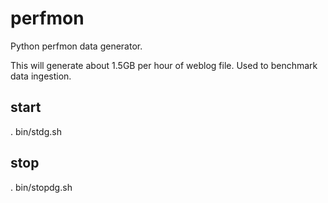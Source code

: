 # perfmon
Python perfmon data generator.

This will generate about 1.5GB per hour of weblog file. Used to benchmark data ingestion.

## start
. bin/stdg.sh

## stop
. bin/stopdg.sh

